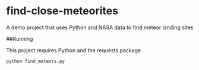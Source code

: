 # find-close-meteorites
A demo project  that uses Python and NASA data to find meteor landing sites


##Running

This project requires Python and the requests package

`python find_meteors.py`
